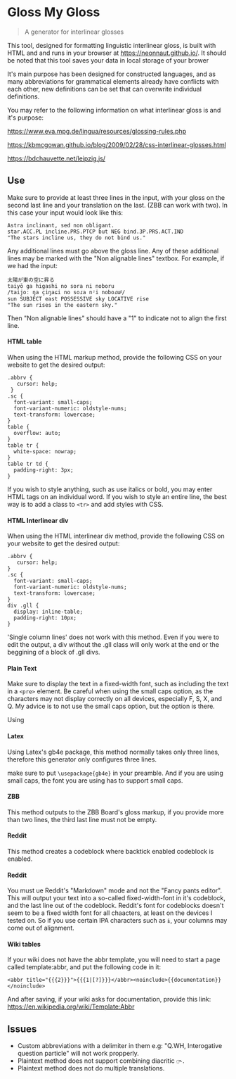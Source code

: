 # Gloss My Gloss

> A generator for interlinear glosses

This tool, designed for formatting linguistic interlinear gloss, is built with HTML and and runs in your browser at https://neonnaut.github.io/. It should be noted that this tool saves your data in local storage of your brower

It's main purpose has been designed for constructed languages, and as many abbreviations for grammatical elements already have conflicts with each other, new definitions can be set that can overwrite individual definitions.

You may refer to the following information on what interlinear gloss is and it's purpose:

https://www.eva.mpg.de/lingua/resources/glossing-rules.php

https://kbmcgowan.github.io/blog/2009/02/28/css-interlinear-glosses.html

https://bdchauvette.net/leipzig.js/

## Use

Make sure to provide at least three lines in the input, with your gloss on the second last line and your translation on the last. (ZBB can work with two). In this case your input would look like this:

```
Astra inclinant, sed non obligant.
star.ACC.PL incline.PRS.PTCP but NEG bind.3P.PRS.ACT.IND
"The stars incline us, they do not bind us."
```

Any additional lines must go above the gloss line. Any of these additional lines may be marked with the "Non alignable lines" textbox. For example, if we had the input:

```
太陽が東の空に昇る
taiyō ga higashi no sora ni noboru
/taijoː ŋa çiŋaɕi no soɾa nʲi noboɾɯᵝ/
sun SUBJECT east POSSESSIVE sky LOCATIVE rise
"The sun rises in the eastern sky."
```

Then "Non alignable lines" should have a "1" to indicate not to align the first line.

#### HTML table

When using the HTML markup method, provide the following CSS on your website to get the desired output:

```
.abbrv {
   cursor: help;
 }
.sc {
  font-variant: small-caps;
  font-variant-numeric: oldstyle-nums;
  text-transform: lowercase;
}
table {
  overflow: auto;
}
table tr {
  white-space: nowrap;
}
table tr td {
  padding-right: 3px;
}
```

If you wish to style anything, such as use italics or bold, you may enter HTML tags on an individual word. If you wish to style an entire line, the best way is to add a class to `<tr>` and add styles with CSS.

#### HTML Interlinear div

When using the HTML interlinear div method, provide the following CSS on your website to get the desired output:

```
.abbrv {
   cursor: help;
}
.sc {
  font-variant: small-caps;
  font-variant-numeric: oldstyle-nums;
  text-transform: lowercase;
}
div .gll {
  display: inline-table;
  padding-right: 10px;
}
```

'Single column lines' does not work with this method. Even if you were to edit the output, a div without the .gll class will only work at the end or the beggining of a block of .gll divs.

#### Plain Text

Make sure to display the text in a fixed-width font, such as including the text in a `<pre>` element. Be careful when using the small caps option, as the characters may not display correctly on all devices, especially F, S, X, and Q. My advice is to not use the small caps option, but the option is there.

Using

#### Latex

Using Latex's gb4e package, this method normally takes only three lines, therefore this generator only configures three lines.

make sure to put `\usepackage{gb4e}` in your preamble. And if you are using small caps, the font you are using has to support small caps.

#### ZBB

This method outputs to the ZBB Board's gloss markup, if you provide more than two lines, the third last line must not be empty.

#### Reddit

This method creates a codeblock where backtick enabled codeblock is enabled.

#### Reddit

You must ue Reddit's "Markdown" mode and not the "Fancy pants editor". This will output your text into a so-called fixed-width-font in it's codeblock, and the last line out of the codeblock. Reddit's font for codeblocks doesn't seem to be a fixed width font for all chaacters, at least on the devices I tested on. So if you use certain IPA characters such as `ɨ`, your columns may come out of alignment.

#### Wiki tables

If your wiki does not have the abbr template, you will need to start a page called template:abbr, and put the following code in it:

```
<abbr title="{{{2}}}">{{{1|[?]}}}</abbr><noinclude>{{documentation}}</noinclude>
```

And after saving, if your wiki asks for documentation, provide this link: https://en.wikipedia.org/wiki/Template:Abbr

## Issues

- Custom abbreviations with a delimiter in them e.g: "Q.WH, Interogative question particle" will not work propperly.
- Plaintext method does not support combining diacritic `◌˞`.
- Plaintext method does not do multiple translations.
